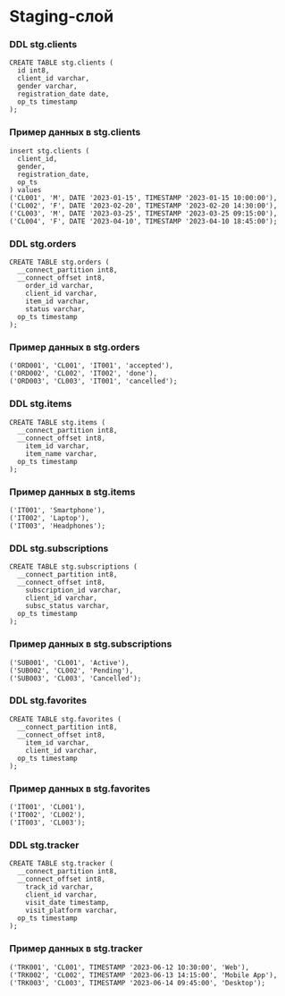 # Staging-слой

### DDL stg.clients

```
CREATE TABLE stg.clients (
  id int8,
  client_id varchar,
  gender varchar,
  registration_date date,
  op_ts timestamp
);
```

### Пример данных в stg.clients

```
insert stg.clients (
  client_id,
  gender,
  registration_date,
  op_ts
) values
('CL001', 'M', DATE '2023-01-15', TIMESTAMP '2023-01-15 10:00:00'),
('CL002', 'F', DATE '2023-02-20', TIMESTAMP '2023-02-20 14:30:00'),
('CL003', 'M', DATE '2023-03-25', TIMESTAMP '2023-03-25 09:15:00'),
('CL004', 'F', DATE '2023-04-10', TIMESTAMP '2023-04-10 18:45:00');
```

### DDL stg.orders

```
CREATE TABLE stg.orders (
  __connect_partition int8,
  __connect_offset int8,
	order_id varchar,
	client_id varchar,
	item_id varchar,
	status varchar,
  op_ts timestamp
);
```

### Пример данных в stg.orders
```
('ORD001', 'CL001', 'IT001', 'accepted'),
('ORD002', 'CL002', 'IT002', 'done'),
('ORD003', 'CL003', 'IT001', 'cancelled');
```

### DDL stg.items

```
CREATE TABLE stg.items (
  __connect_partition int8,
  __connect_offset int8,
	item_id varchar,
	item_name varchar,
  op_ts timestamp
);
```

### Пример данных в stg.items

```
('IT001', 'Smartphone'),
('IT002', 'Laptop'),
('IT003', 'Headphones');
```

### DDL stg.subscriptions

```
CREATE TABLE stg.subscriptions (
  __connect_partition int8,
  __connect_offset int8,
	subscription_id varchar,
	client_id varchar,
	subsc_status varchar,
  op_ts timestamp
);
```

### Пример данных в stg.subscriptions 

```
('SUB001', 'CL001', 'Active'),
('SUB002', 'CL002', 'Pending'),
('SUB003', 'CL003', 'Cancelled');
```

### DDL stg.favorites 

```
CREATE TABLE stg.favorites (
  __connect_partition int8,
  __connect_offset int8,
	item_id varchar,
	client_id varchar,
  op_ts timestamp
);
```

### Пример данных в stg.favorites

```
('IT001', 'CL001'),
('IT002', 'CL002'),
('IT003', 'CL003');
```

### DDL stg.tracker

```
CREATE TABLE stg.tracker (
  __connect_partition int8,
  __connect_offset int8,
	track_id varchar,
	client_id varchar,
	visit_date timestamp,
	visit_platform varchar,
  op_ts timestamp
);
```

### Пример данных в stg.tracker

```
('TRK001', 'CL001', TIMESTAMP '2023-06-12 10:30:00', 'Web'),
('TRK002', 'CL002', TIMESTAMP '2023-06-13 14:15:00', 'Mobile App'),
('TRK003', 'CL003', TIMESTAMP '2023-06-14 09:45:00', 'Desktop');
```
